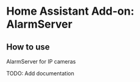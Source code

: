 # Home Assistant Add-on: AlarmServer

## How to use


AlarmServer for IP cameras


TODO: Add documentation
